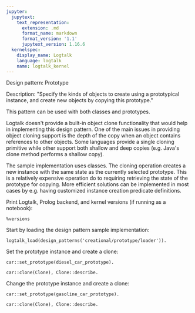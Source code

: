 ```yaml
---
jupyter:
  jupytext:
    text_representation:
      extension: .md
      format_name: markdown
      format_version: '1.1'
      jupytext_version: 1.16.6
  kernelspec:
    display_name: Logtalk
    language: logtalk
    name: logtalk_kernel
---
```


<!--
________________________________________________________________________

This file is part of Logtalk <https://logtalk.org/>  
SPDX-FileCopyrightText: 1998-2025 Paulo Moura <pmoura@logtalk.org>  
SPDX-License-Identifier: Apache-2.0

Licensed under the Apache License, Version 2.0 (the "License");
you may not use this file except in compliance with the License.
You may obtain a copy of the License at

    http://www.apache.org/licenses/LICENSE-2.0

Unless required by applicable law or agreed to in writing, software
distributed under the License is distributed on an "AS IS" BASIS,
WITHOUT WARRANTIES OR CONDITIONS OF ANY KIND, either express or implied.
See the License for the specific language governing permissions and
limitations under the License.
________________________________________________________________________
-->

Design pattern:
	Prototype

Description:
	"Specify the kinds of objects to create using a prototypical
	instance, and create new objects by copying this prototype."

This pattern can be used with both classes and prototypes.

Logtalk doesn't provide a built-in object clone functionality that would
help in implementing this design pattern. One of the main issues in
providing object cloning support is the depth of the copy when an object
contains references to other objects. Some languages provide a single
cloning primitive while other support both shallow and deep copies (e.g.
Java's clone method performs a shallow copy).

The sample implementation uses classes. The cloning operation creates a
new instance with the same state as the currently selected prototype.
This is a relatively expensive operation do to requiring retrieving the
state of the prototype for copying. More efficient solutions can be
implemented in most cases by e.g. having customized instance creation
predicate definitions.

Print Logtalk, Prolog backend, and kernel versions (if running as a notebook):

```logtalk
%versions
```

Start by loading the design pattern sample implementation:

```logtalk
logtalk_load(design_patterns('creational/prototype/loader')).
```

Set the prototype instance and create a clone:

```logtalk
car::set_prototype(diesel_car_prototype).
```

<!--
true.
-->

```logtalk
car::clone(Clone), Clone::describe.
```

<!--
Motor: diesel
Doors: 4
Color: blue
Clone = o1.
-->

Change the prototype instance and create a clone:

```logtalk
car::set_prototype(gasoline_car_prototype).
```

<!--
true.
-->

```logtalk
car::clone(Clone), Clone::describe.
```

<!--
Motor: gasoline
Doors: 2
Color: red
Clone = o2.
-->
